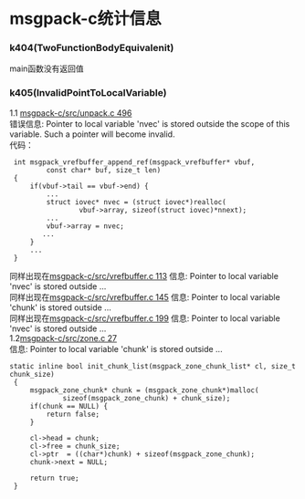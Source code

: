 msgpack-c统计信息
=======================
### k404(TwoFunctionBodyEquivalenit)
main函数没有返回值<br>
### k405(InvalidPointToLocalVariable)
1.1 [msgpack-c/src/unpack.c 496](msgpack-c/src/unpack.c#L496)<br>
错误信息: Pointer to local variable 'nvec' is stored outside the scope of this variable. Such a pointer will become invalid.<br>
代码：
```
 int msgpack_vrefbuffer_append_ref(msgpack_vrefbuffer* vbuf,
         const char* buf, size_t len)
 {
     if(vbuf->tail == vbuf->end) {
         ...
         struct iovec* nvec = (struct iovec*)realloc(
                 vbuf->array, sizeof(struct iovec)*nnext);
         ...
         vbuf->array = nvec;
        ...
     }
     ...
 }
```
同样出现在[msgpack-c/src/vrefbuffer.c 113](msgpack-c/src/vrefbuffer.c#L113) 信息: Pointer to local variable 'nvec' is stored outside ...<br>
同样出现在[msgpack-c/src/vrefbuffer.c 145](msgpack-c/src/vrefbuffer.c#L145) 信息: Pointer to local variable 'chunk' is stored outside ...<br>
同样出现在[msgpack-c/src/vrefbuffer.c 199](msgpack-c/src/vrefbuffer.c#L199) 信息: Pointer to local variable 'nvec' is stored outside ...<br>
1.2[msgpack-c/src/zone.c 27](msgpack-c/src/zone.c#L27)<br>
信息: Pointer to local variable 'chunk' is stored outside ...
```
static inline bool init_chunk_list(msgpack_zone_chunk_list* cl, size_t chunk_size)
 {
     msgpack_zone_chunk* chunk = (msgpack_zone_chunk*)malloc(
             sizeof(msgpack_zone_chunk) + chunk_size);
     if(chunk == NULL) {
         return false;
     }

     cl->head = chunk;
     cl->free = chunk_size;
     cl->ptr  = ((char*)chunk) + sizeof(msgpack_zone_chunk);
     chunk->next = NULL;

     return true;
 }
```
